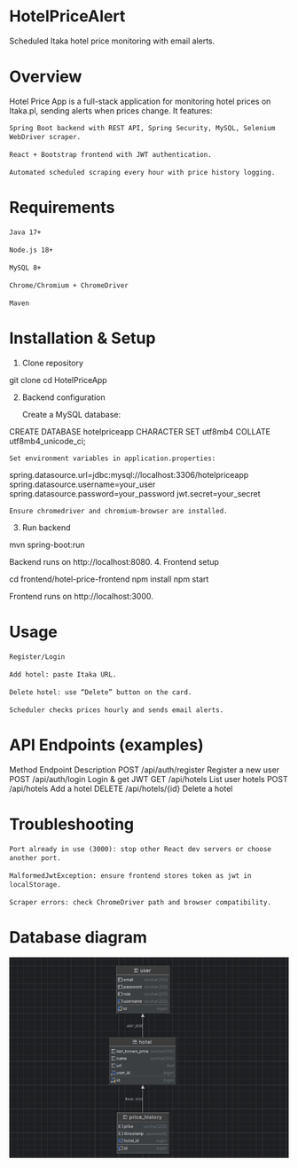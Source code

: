 # HotelPriceAlert
Scheduled Itaka hotel price monitoring with email alerts.

# Overview

Hotel Price App is a full-stack application for monitoring hotel prices on Itaka.pl, sending alerts when prices change. It features:

    Spring Boot backend with REST API, Spring Security, MySQL, Selenium WebDriver scraper.

    React + Bootstrap frontend with JWT authentication.

    Automated scheduled scraping every hour with price history logging.

# Requirements

    Java 17+

    Node.js 18+

    MySQL 8+

    Chrome/Chromium + ChromeDriver

    Maven

# Installation & Setup
1. Clone repository

git clone <repo-url>
cd HotelPriceApp

2. Backend configuration

   Create a MySQL database:

CREATE DATABASE hotelpriceapp CHARACTER SET utf8mb4 COLLATE utf8mb4_unicode_ci;

    Set environment variables in application.properties:

spring.datasource.url=jdbc:mysql://localhost:3306/hotelpriceapp
spring.datasource.username=your_user
spring.datasource.password=your_password
jwt.secret=your_secret

    Ensure chromedriver and chromium-browser are installed.

3. Run backend

mvn spring-boot:run

Backend runs on http://localhost:8080.
4. Frontend setup

cd frontend/hotel-price-frontend
npm install
npm start

Frontend runs on http://localhost:3000.
# Usage

    Register/Login

    Add hotel: paste Itaka URL.

    Delete hotel: use “Delete” button on the card.

    Scheduler checks prices hourly and sends email alerts.

# API Endpoints (examples)
Method	Endpoint	Description
POST	/api/auth/register	Register a new user
POST	/api/auth/login	Login & get JWT
GET	    /api/hotels	List user hotels
POST	/api/hotels	Add a hotel
DELETE	/api/hotels/{id}	Delete a hotel

# Troubleshooting

    Port already in use (3000): stop other React dev servers or choose another port.

    MalformedJwtException: ensure frontend stores token as jwt in localStorage.

    Scraper errors: check ChromeDriver path and browser compatibility.

# Database diagram
![img.png](img.png)